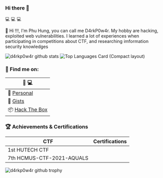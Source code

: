 ### Hi there 👋

<!--
**D4rkP0w4r/D4rkP0w4r** is a ✨ _special_ ✨ repository because its `README.md` (this file) appears on your GitHub profile.

Here are some ideas to get you started:

- 🔭 I’m currently working on ...
- 🌱 I’m currently learning ...
- 👯 I’m looking to collaborate on ...
- 🤔 I’m looking for help with ...
- 💬 Ask me about ...
- 📫 How to reach me: ...
- 😄 Pronouns: ...
- ⚡ Fun fact: ...
-->
:computer: 
:computer: 
:computer: 


👋 Hi !!!, I'm Phu Hung, you can call me D4rkP0w4r. My hobby are hacking, exploited web vulnerabilities. I learned a lot of experiences when participating in competitions about CTF, and researching imformation security knowledges

![d4rkp0w4r github stats](https://github-readme-stats.vercel.app/api?username=D4rkP0w4r&count_private=true&show_icons=true&include_all_commits=true&theme=vue)
![Top Languages Card (Compact layout)](https://github-readme-stats.vercel.app/api/top-langs/?username=D4rkP0w4r&layout=compact&theme=buefy)

### 🔖 Find me on:

|:man: :computer:|
|-|
|🐾 [Personal](https://github.com/D4rkP0w4r)|      
|🦑 [Gists](https://gist.github.com/D4rkP0w4r)|
|📦 [Hack The Box](https://app.hackthebox.eu/profile/601563)|

### 🏆 Achievements & Certifications

|CTF|Certifications|
|---|---|
|1st HUTECH CTF|   |
|7th HCMUS-CTF-2021-AQUALS|   |


![d4rkp0w4r github trophy](https://github-profile-trophy.vercel.app/?username=D4rkP0w4r&theme=onedark)

